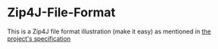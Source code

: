 # Zip4J-File-Format
This is a Zip4J file format illustration (make it easy) as mentioned in [the project's specification](https://pkware.cachefly.net/webdocs/casestudies/APPNOTE.TXT)
